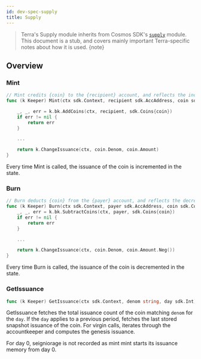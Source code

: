 ```yaml
---
id: dev-spec-supply
title: Supply
---
```


> Terra's Supply module inherits from Cosmos SDK's [`supply`](https://github.com/cosmos/cosmos-sdk/tree/v0.37.4/docs/spec/supply) module. This document is a stub, and covers mainly important Terra-specific notes about how it is used.
{note}

## Overview

### Mint

```go
// Mint credits {coin} to the {recipient} account, and reflects the increase in issuance
func (k Keeper) Mint(ctx sdk.Context, recipient sdk.AccAddress, coin sdk.Coin) (err sdk.Error) {

    _, _, err = k.bk.AddCoins(ctx, recipient, sdk.Coins{coin})
    if err != nil {
        return err
    }

    ...

    return k.ChangeIssuance(ctx, coin.Denom, coin.Amount)
}
```

Every time Mint is called, the issuance of the coin is incremented in the state.

### Burn

```go
// Burn deducts {coin} from the {payer} account, and reflects the decrease in issuance
func (k Keeper) Burn(ctx sdk.Context, payer sdk.AccAddress, coin sdk.Coin) (err sdk.Error) {
    _, _, err = k.bk.SubtractCoins(ctx, payer, sdk.Coins{coin})
    if err != nil {
        return err
    }

    ...

    return k.ChangeIssuance(ctx, coin.Denom, coin.Amount.Neg())
}
```

Every time Burn is called, the issuance of the coin is decremented in the state.

### GetIssuance

```go
func (k Keeper) GetIssuance(ctx sdk.Context, denom string, day sdk.Int) (issuance sdk.Int)
```

GetIssuance fetches the total issuance count of the coin matching `denom` for the `day`. If the `day` applies to a previous period, fetches the last stored snapshot issuance of the coin. For virgin calls, iterates through the accountkeeper and computes the genesis issuance.

For day 0, seigniorage is not recorded as mint mint starts its issuance memory from day 0.

